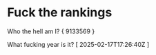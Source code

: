 # Fuck the rankings

Who the hell am I?
{ 9133569 }

What fucking year is it?
[ 2025-02-17T17:26:40Z ]
